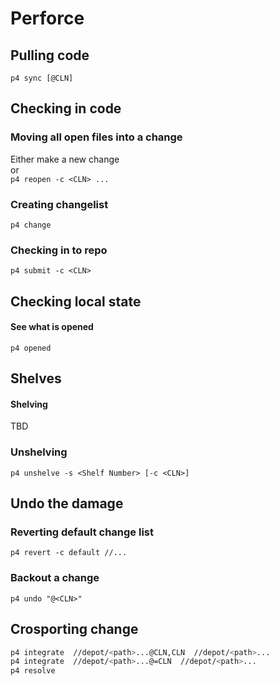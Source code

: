 # Perforce

## Pulling code
`p4 sync [@CLN]`

## Checking in code

### Moving all open files into a change
Either make a new change  
or  
`p4 reopen -c <CLN> ...`

### Creating changelist
`p4 change`

### Checking in to repo
`p4 submit -c <CLN>`

## Checking local state

#### See what is opened
`p4 opened`

## Shelves

#### Shelving
TBD

### Unshelving
`p4 unshelve -s <Shelf Number> [-c <CLN>]`

## Undo the damage

### Reverting default change list
`p4 revert -c default //...`

### Backout a change
`p4 undo "@<CLN>"`

## Crosporting change
```bash
p4 integrate  //depot/<path>...@CLN,CLN  //depot/<path>...
p4 integrate  //depot/<path>...@=CLN  //depot/<path>...
p4 resolve
```
